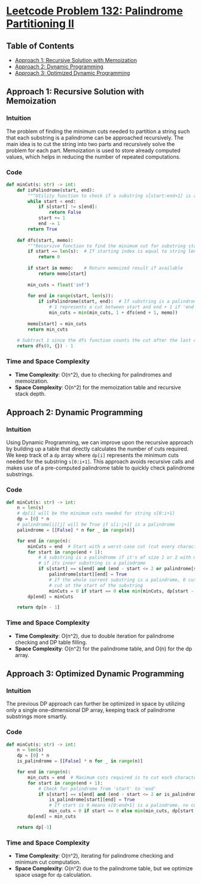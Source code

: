 # [Leetcode Problem 132: Palindrome Partitioning II](https://leetcode.com/problems/palindrome-partitioning-ii/)

## Table of Contents
- [Approach 1: Recursive Solution with Memoization](#approach-1-recursive-solution-with-memoization)
- [Approach 2: Dynamic Programming](#approach-2-dynamic-programming)
- [Approach 3: Optimized Dynamic Programming](#approach-3-optimized-dynamic-programming)

## Approach 1: Recursive Solution with Memoization

### Intuition
The problem of finding the minimum cuts needed to partition a string such that each substring is a palindrome can be approached recursively. The main idea is to cut the string into two parts and recursively solve the problem for each part. Memoization is used to store already computed values, which helps in reducing the number of repeated computations.

### Code
```python
def minCut(s: str) -> int:
    def isPalindrome(start, end):
        """Utility function to check if a substring s[start:end+1] is a palindrome."""
        while start < end:
            if s[start] != s[end]:
                return False
            start += 1
            end -= 1
        return True
    
    def dfs(start, memo):
        """Recursive function to find the minimum cut for substring starting at index `start`."""
        if start == len(s):  # If starting index is equal to string length, no cuts needed
            return 0
        
        if start in memo:    # Return memoized result if available
            return memo[start]
        
        min_cuts = float('inf')
        
        for end in range(start, len(s)):
            if isPalindrome(start, end):  # If substring is a palindrome
                # 1 represents a cut between start and end + 1 if 'end' is not the last character
                min_cuts = min(min_cuts, 1 + dfs(end + 1, memo))
        
        memo[start] = min_cuts
        return min_cuts
    
    # Subtract 1 since the dfs function counts the cut after the last character as well
    return dfs(0, {}) - 1
```

### Time and Space Complexity
- **Time Complexity**: O(n^2), due to checking for palindromes and memoization.
- **Space Complexity**: O(n^2) for the memoization table and recursive stack depth.

## Approach 2: Dynamic Programming

### Intuition
Using Dynamic Programming, we can improve upon the recursive approach by building up a table that directly calculates the number of cuts required. We keep track of a `dp` array where `dp[i]` represents the minimum cuts needed for the substring `s[0:i+1]`. This approach avoids recursive calls and makes use of a pre-computed palindrome table to quickly check palindrome substrings.

### Code
```python
def minCut(s: str) -> int:
    n = len(s)
    # dp[i] will be the minimum cuts needed for string s[0:i+1]
    dp = [0] * n
    # palindrome[i][j] will be True if s[i:j+1] is a palindrome
    palindrome = [[False] * n for _ in range(n)]

    for end in range(n):
        minCuts = end  # Start with a worst-case cut (cut every character)
        for start in range(end + 1):
            # A substring is a palindrome if it's of size 1 or 2 with matching borders or
            # if its inner substring is a palindrome
            if s[start] == s[end] and (end - start <= 2 or palindrome[start + 1][end - 1]):
                palindrome[start][end] = True
                # If the whole current substring is a palindrome, 0 cut needed or
                # cut at the start of the substring
                minCuts = 0 if start == 0 else min(minCuts, dp[start - 1] + 1)
        dp[end] = minCuts

    return dp[n - 1]
```

### Time and Space Complexity
- **Time Complexity**: O(n^2), due to double iteration for palindrome checking and DP table filling.
- **Space Complexity**: O(n^2) for the palindrome table, and O(n) for the dp array.

## Approach 3: Optimized Dynamic Programming

### Intuition
The previous DP approach can further be optimized in space by utilizing only a single one-dimensional DP array, keeping track of palindrome substrings more smartly.

### Code
```python
def minCut(s: str) -> int:
    n = len(s)
    dp = [0] * n
    is_palindrome = [[False] * n for _ in range(n)]

    for end in range(n):
        min_cuts = end  # Maximum cuts required is to cut each character separately
        for start in range(end + 1):
            # Check for palindrome from 'start' to 'end'
            if s[start] == s[end] and (end - start <= 2 or is_palindrome[start + 1][end - 1]):
                is_palindrome[start][end] = True
                # If start is 0 means s[0:end+1] is a palindrome, no cut needed
                min_cuts = 0 if start == 0 else min(min_cuts, dp[start - 1] + 1)
        dp[end] = min_cuts

    return dp[-1]
```

### Time and Space Complexity
- **Time Complexity**: O(n^2), iterating for palindrome checking and minimum cut computation.
- **Space Complexity**: O(n^2) due to the palindrome table, but we optimize space usage for `dp` calculation.

